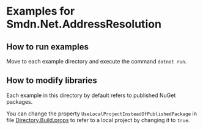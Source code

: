# Examples for Smdn.Net.AddressResolution

## How to run examples
Move to each example directory and execute the command `dotnet run`.

## How to modify libraries
Each example in this directory by default refers to published NuGet packages.

You can change the property `UseLocalProjectInsteadOfPublishedPackage` in file [Directory.Build.props](./Directory.Build.props) to refer to a local project by changing it to `true`.

